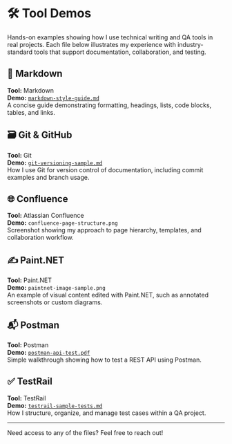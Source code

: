 # 🛠 Tool Demos

Hands-on examples showing how I use technical writing and QA tools in real projects. Each file below illustrates my experience with industry-standard tools that support documentation, collaboration, and testing.

## 📄 Markdown
**Tool:** Markdown  
**Demo:** [`markdown-style-guide.md`](./markdown-style-guide.md)  
A concise guide demonstrating formatting, headings, lists, code blocks, tables, and links.

## 🗃 Git & GitHub
**Tool:** Git  
**Demo:** [`git-versioning-sample.md`](./git-branching-guide.md.md)  
How I use Git for version control of documentation, including commit examples and branch usage.

## 🌐 Confluence
**Tool:** Atlassian Confluence  
**Demo:** `confluence-page-structure.png`  
Screenshot showing my approach to page hierarchy, templates, and collaboration workflow.

## ✍️ Paint.NET
**Tool:** Paint.NET  
**Demo:** `paintnet-image-sample.png`  
An example of visual content edited with Paint.NET, such as annotated screenshots or custom diagrams.

## 📬 Postman
**Tool:** Postman  
**Demo:** [`postman-api-test.pdf`](./postman-api-test.pdf)  
Simple walkthrough showing how to test a REST API using Postman.

## ✅ TestRail
**Tool:** TestRail  
**Demo:** [`testrail-sample-tests.md`](./testrail-sample-tests.md)  
How I structure, organize, and manage test cases within a QA project.

---

Need access to any of the files? Feel free to reach out!
